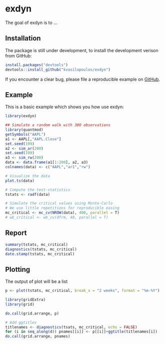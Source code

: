 <!-- README.md is generated from README.Rmd. Please edit that file -->
exdyn
=====

The goal of exdyn is to ...

Installation
------------

The package is still under development, to install the development verison from GitHub:

``` r
install.packages("devtools")
devtools::install_github("kvasilopoulos/exdyn")
```

If you encounter a clear bug, please file a reproducible example on [GitHub](https://github.com/kvasilopoulos/exdyn/issues).

Example
-------

This is a basic example which shows you how use exdyn:

``` r
library(exdyn)

## Simulate a random walk with 300 observations
library(quantmod)
getSymbols("AAPL")
a1 <- AAPL[,"AAPL.Close"]
set.seed(199)
a2 <- sim_ar(200)
set.seed(199)
a3 <- sim_rw(200)
data <- data.frame(a1[1:200], a2, a3)
colnames(data) <- c("AAPL","ar1","rw")

# Visualize the data
plot.ts(data)

# Compute the test-statistics
tstats <- radf(data)

# Simulate the critical values using Monte-Carlo
# We use little repetitions for reproducible easing
mc_critical <- mc_cv(NROW(data), 400, parallel = T)
# wb_critical <- wb_cv(dfrm, 40, parallel = T) 
```

Report
------

``` r
summary(tstats, mc_critical)
diagnostics(tstats, mc_critical)
date.stamp(tstats, mc_critical)
```

Plotting
--------

The output of plot will be a list

``` r
p <- plot(tstats, mc_critical, break_x = "2 weeks", format = "%m-%Y")

library(gridExtra)
library(grid)

do.call(grid.arrange, p)

# Add ggtitles
titlenames <- diagnostics(tsats, mc_critical, echo = FALSE)
for (i in seq_along(d)) pnames[[i]] <- p[[i]]+ggtitle(titlenames[i])
do.call(grid.arrange, pnames)
```
